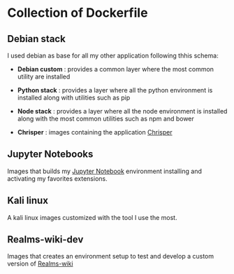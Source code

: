 # Collection of Dockerfile

## Debian stack
I used debian as base for all my other application following thhis schema:

- **Debian custom** : provides a common layer where the most common utility are installed

- **Python stack** : provides a layer where all the python environment is installed along with utilities such as pip 

- **Node stack** : provides a layer where all the node environment is installed along with the most common utilities such as npm and bower 

- **Chrisper** : images containing the application [Chrisper](https://github.com/invernizzi/Chrisper)

## Jupyter Notebooks
Images that builds my [Jupyter Notebook](https://hub.docker.com/r/phate/jupyter_notebook_custom/) environment installing and activating my favorites extensions.

## Kali linux
A kali linux images customized with the tool I use the most.


## Realms-wiki-dev
Images that creates an environment setup to test and develop a custom version of [Realms-wiki](https://github.com/scragg0x/realms-wiki)